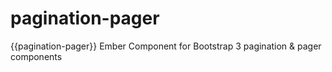 pagination-pager
================

{{pagination-pager}} Ember Component for Bootstrap 3 pagination &amp; pager components
